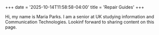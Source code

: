 +++
date = '2025-10-14T11:58:58-04:00'
title = 'Repair Guides'
+++

Hi, my name is Maria Parks.  I am a senior at UK studying information and Communication Technologies.  Lookinf forward to sharing content on this page.
